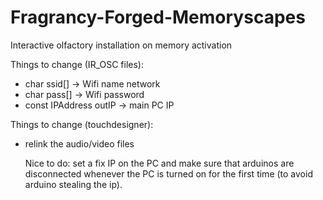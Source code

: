 # Fragrancy-Forged-Memoryscapes
Interactive olfactory installation on memory activation

Things to change (IR_OSC files):
- char ssid[] -> Wifi name network
- char pass[] -> Wifi password
- const IPAddress outIP -> main PC IP

Things to change (touchdesigner):
- relink the audio/video files

  Nice to do: set a fix IP on the PC and make sure that arduinos are disconnected whenever the PC is turned on for the first time (to avoid arduino stealing the ip).
